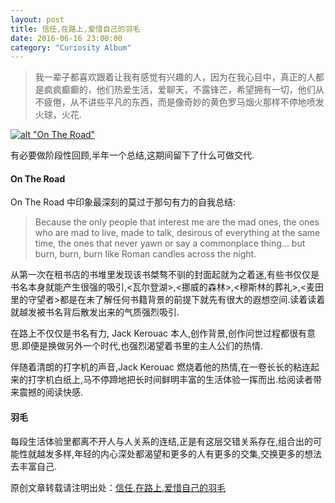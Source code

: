 ```yaml
---
layout: post
title: 信任,在路上,爱惜自己的羽毛
date: 2016-06-16 23:00:00
category: "Curiosity Album"
---
```


>我一辈子都喜欢跟着让我有感觉有兴趣的人，因为在我心目中，真正的人都是疯疯癫癫的，他们热爱生活，爱聊天，不露锋芒，希望拥有一切，他们从不疲倦，从不讲些平凡的东西，而是像奇妙的黄色罗马烟火那样不停地喷发火球，火花.

[![alt "On The Road"](https://s-media-cache-ak0.pinimg.com/564x/a5/c0/4f/a5c04fd3157b56eb93479e626b828fab.jpg)](https://s-media-cache-ak0.pinimg.com/236x/a5/c0/4f/a5c04fd3157b56eb93479e626b828fab.jpg)

有必要做阶段性回顾,半年一个总结,这期间留下了什么可做交代.

#### On The Road

On The Road 中印象最深刻的莫过于那句有力的自我总结:

>Because the only people that interest me are the mad ones, the ones who are mad to live, made to talk, desirous of everything at the same time, the ones that never yawn or say a commonplace thing... but burn, burn, burn like Roman candles across the night.

从第一次在租书店的书堆里发现该书桀骜不驯的封面起就为之着迷,有些书仅仅是书名本身就能产生很强的吸引,<瓦尔登湖>,<挪威的森林>,<穆斯林的葬礼>,<麦田里的守望者>都是在未了解任何书籍背景的前提下就先有很大的遐想空间.读着读着就越发被书名背后散发出来的气质强烈吸引.

在路上不仅仅是书名有力, Jack Kerouac 本人,创作背景,创作问世过程都很有意思.即便是换做另外一个时代,也强烈渴望着书里的主人公们的热情.

伴随着清朗的打字机的声音,Jack Kerouac 燃烧着他的热情,在一卷长长的粘连起来的打字机白纸上,马不停蹄地把长时间鲜明丰富的生活体验一挥而出.给阅读者带来震撼的阅读快感.

#### 羽毛

每段生活体验里都离不开人与人关系的连结,正是有这层交错关系存在,组合出的可能性就越发多样,年轻的内心深处都渴望和更多的人有更多的交集,交换更多的想法去丰富自己.

原创文章转载请注明出处：[信任,在路上,爱惜自己的羽毛](https://unclethree.github.io/curiosity%20album/2016/06/16/threasure_your_own_wings.html)
